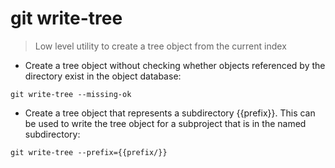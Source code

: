# git write-tree

> Low level utility to create a tree object from the current index

- Create a tree object without checking whether objects referenced by the directory exist in the object database:

`git write-tree --missing-ok`

- Create a tree object that represents a subdirectory {{prefix}}. This can be used to write the tree object for a subproject that is in the named subdirectory:

`git write-tree --prefix={{prefix/}}`